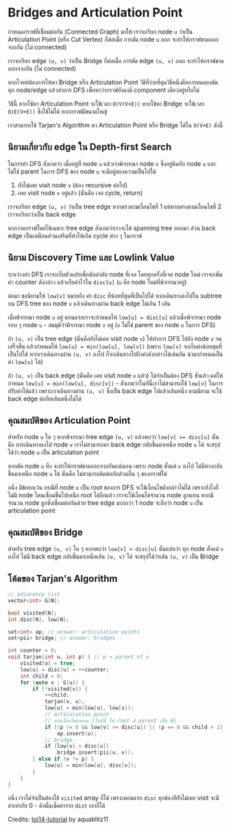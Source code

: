 # Bridges and Articulation Point

กำหนดกราฟที่เชื่อมต่อกัน (Connected Graph) มาให้ เราจะเรียก node `u` ว่าเป็น Articulation Point (หรือ Cut Vertex) ก็ต่อเมื่อ การตัด node `u` ออก จะทำให้กราฟขาดออกจากกัน (ไม่ connected)

เราจะเรียก edge `(u, v)` ว่าเป็น Bridge ก็ต่อเมื่อ การตัด edge `(u, v)` ออก จะทำให้กราฟขาดออกจากกัน (ไม่ connected)

หากโจทย์ต้องการให้หา Bridge หรือ Articulation Point วิธีที่ง่ายที่สุดวิธีหนึ่งคือการทดลองตัดทุก node/edge แล้วทำการ DFS เพื่อหาว่ากราฟยังคงมี component เดียวอยู๋หรือไม่

วิธีนี้ หากใช้หา Articulation Point จะใช้เวลา `O(V(V+E))` หากใช้หา Bridge จะใช้เวลา `O(E(V+E))` ซึ่งใช้ไม่ได้ หากกราฟมีขนาดใหญ่

เราสามารถใช้ Tarjan's Algorithm หา Articulation Point หรือ Bridge ได้ใน `O(V+E)` ดังนี้

## นิยามเกี่ยวกับ edge ใน Depth-first Search

ในการทำ DFS สังเกตว่า เมื่ออยู่ที่ node `u` แล้วเราพิจารณา node `v` ซึ่งอยู่ติดกับ node `u` และไม่ใช่ parent ในการ DFS ของ node `u` จะมีอยู่สองความเป็นไปได้
1) ยังไม่เคย visit node `v` (ต้อง recursive ต่อไป)
2) เคย visit node `v` อยู่แล้ว (นั่นคือ เจอ cycle, return)

เราจะเรียก edge `(u, v)` ว่าเป็น tree edge หากตรงตามเงื่อนไขที่ 1 แต่หากตรงตามเงื่อนไขที่ 2 เราจะเรียกว่าเป็น back edge

หากวาดกราฟโดยใช้เฉพาะ tree edge สังเกตว่าเราจะได้ spanning tree ออกมา ส่วน back edge เป็นเหมือนส่วนเสริมที่ทำให้เกิด cycle ต่าง ๆ ในกราฟ

## นิยาม Discovery Time และ Lowlink Value

ระหว่างทำ DFS เราจะเก็บตัวแปรเพื่อนับลำดับ node ที่เจอ โดยทุกครั้งที่เจอ node ใหม่ เราจะเพิ่มค่า counter ดังกล่าว แล้วเก็บค่าไว้ใน `disc[u]` (`u` คือ node ใหม่ที่พิจารณาอยู่)

ต่อมา ขอนิยามให้ `low[v]` หมายถึง ค่า `disc` ที่น้อยที่สุดที่เป็นไปได้ หากเดินทางลงไปใน subtree บน DFS tree ของ node `v` แล้วเดินทางผ่าน back edge ไม่เกิน 1 เส้น

เมื่อพิจารณา node `u` อยู่ ตอนแรกเราจะกำหนดให้ `low[u] = disc[u]` แล้วเมื่อพิจารณา node รอบ ๆ node `u` - สมมุติว่าพิจารณา node `v` อยู่ (`v` ไม่ใช่ parent ของ node `u` ในการ DFS)

ถ้า `(u, v)` เป็น tree edge (นั่นคือยังไม่เคย visit node `v`) ให้ทำการ DFS ไปยัง node `v` จนเสร็จสิ้น แล้วกำหนดให้ `low[u] = min(low[u], low[v])` (เพราะ `low[v]` จะเก็บค่าน้อยสุดที่เป็นไปได้ หากเราเดินทางผ่าน `(u, v)` ลงไป ก็จะเดินทางไปถึงค่าดังกล่าวได้เช่นกัน นำมากำหนดเป็นค่า `low[u]` ได้)

ถ้า `(u, v)` เป็น back edge (นั่นคือ เคย visit node `v` แล้ว) ไม่จำเป็นต้อง DFS ซ้ำแล้ว แต่ให้กำหนด `low[u] = min(low[u], disc[v])` - สังเกตว่าในทีนี้เราไม่สามารถใช้ `low[v]` ในการปรับค่าได้แล้ว เพราะเราเดินทางผ่าน `(u, v)` ซึ่งเป็น back edge ไปแล้วเส้นหนึ่ง ตามนิยาม จะใช้ back edge ต่ออีกเส้นหนึ่งไม่ได้

## คุณสมบัติของ Articulation Point

สำหรับ node `u` ใด ๆ หากพิจารณา tree edge `(u, v)` แล้วพบว่า `low[v] >= disc[u]` นั่นคือ การเดินทางลงไป node `v` เราไม่สามารถหา back edge กลับขึ้นมาเหนือ node `u` ได้ จะสรุปได้ว่า node `u` เป็น articulation point

หากตัด node `u` ทิ้ง จะทำให้กราฟขาดออกจากกันแน่นอน เพราะ node ตั้งแต่ `v` ลงไป ไม่มีทางกลับขึ้นมาเหนือ node `u` ได้ นั่นคือ ไม่สามารถติดต่อกับส่วนอื่น ๆ ของกราฟได้

อนึ่ง มีข้อยกเว้น กรณีที่ node `u` เป็น root ของการ DFS จะใช้เงื่อนไขดังกล่าวไม่ได้ เพราะยังไงก็ไม่มี node ไหนเชื่อมขึ้นไปเหนือ root ได้อีกแล้ว เราจะใช้เงื่อนไขจำนวน node ลูกแทน หากมีจำนวน node ลูกซึ่งเชื่อมต่อกันด้วย tree edge มากกว่า 1 node จะถือว่า node `u` เป็น articulation point

## คุณสมบัติของ Bridge

สำหรับ tree edge `(u, v)` ใด ๆ หากพบว่า `low[v] > disc[u]` นั่นแปลว่า ทุก node ตั้งแต่ `v` ลงไป ไม่มี back edge กลับขึ้นมาเหนือเส้น `(u, v)` ได้ จะสรุปได้ว่าเส้น `(u, v)` เป็น Bridge

## โค้ดของ Tarjan's Algorithm

```cpp
// adjacency list
vector<int> G[N];

bool visited[N];
int disc[N], low[N];

set<int> ap; // answer: articulation points
set<pii> bridge; // answer: bridges

int counter = 0;
void tarjan(int u, int p) { // p = parent of u
    visited[u] = true;
    low[u] = disc[u] = ++counter;
    int child = 0;
    for (auto v : G[u]) {
        if (!visited[v]) {
            ++child;
            tarjan(v, u);
            low[u] = min(low[u], low[v]);
            // articulation point
            // ตามเงื่อนไขด้านบน (ในที่นี้ ให้ root มี parent เป็น 0)
            if ((p != 0 && low[v] >= disc[u]) || (p == 0 && child > 1))
                ap.insert(u);
            // bridge
            if (low[v] > disc[u])
                bridge.insert(pii(u, v));
        } else if (v != p) {
            low[u] = min(low[u], disc[v]);
        }
    }
}
```

อนึ่ง เราไม่จำเป็นต้องใช้ `visited` array ก็ได้ เพราะตอนแรก `disc` ทุกช่องทีย่ังไม่เคย visit จะมีค่าเท่ากับ 0 - ดังนั้นเช็คค่าจาก `dist` เอาก็ได้

Credits: [toi14-tutorial](https://github.com/aquablitz11/toi14-tutorial) by aquablitz11
